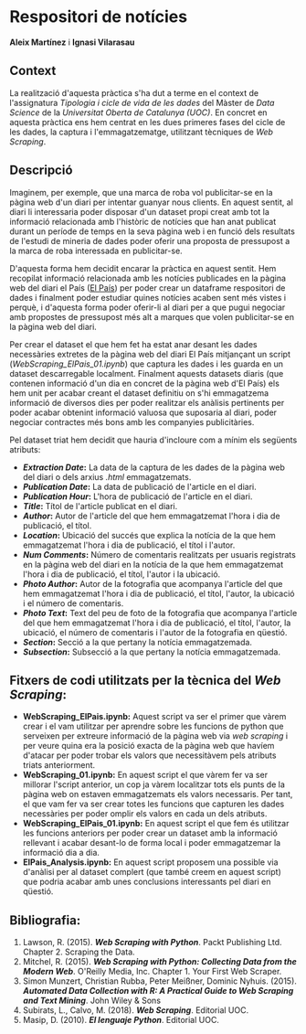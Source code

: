 # Respositori de notícies

**Aleix Martínez** i **Ignasi Vilarasau**

## Context

La realització d'aquesta pràctica s'ha dut a terme en el context de l'assignatura _Tipologia i cicle de vida de les dades_ del Màster de _Data Science_ de la _Universitat Oberta de Catalunya (UOC)_.
En concret en aquesta pràctica ens hem centrat en les dues primeres fases del cicle de les dades, la captura i l'emmagatzematge, utilitzant tècniques de _Web Scraping_. 

## Descripció

Imaginem, per exemple, que una marca de roba vol publicitar-se en la pàgina web d'un diari per intentar guanyar nous clients. En aquest sentit, al diari li interessaria poder disposar d'un dataset propi creat amb tot la informació relacionada amb l'històric de notícies que han anat publicat durant un període de temps en la seva pàgina web i en funció dels resultats de l'estudi de mineria de dades poder oferir una proposta de pressupost a la marca de roba interessada en publicitar-se.

D'aquesta forma hem decidit encarar la pràctica en aquest sentit. Hem recopilat informació relacionada amb les notícies publicades en la pàgina web del diari el País ([El País](http://www.elpais.com/)) per poder crear un dataframe respositori de dades i finalment poder estudiar quines notícies acaben sent més vistes i perquè, i d'aquesta forma poder oferir-li al diari per a que pugui negociar amb propostes de pressupost més alt a marques que volen publicitar-se en la pàgina web del diari.

Per crear el dataset el que hem fet ha estat anar desant les dades necessàries extretes de la pàgina web del diari El País mitjançant un script (_WebScraping_ElPais_01.ipynb_) que captura les dades i les guarda en un dataset descarregable localment. Finalment aquests datasets diaris (que contenen informació d'un dia en concret de la pàgina web d'El País) els hem unit per acabar creant el dataset definitiu on s'hi emmagatzema informació de diversos dies per poder realitzar els anàlisis pertinents per poder acabar obtenint informació valuosa que suposaria al diari, poder negociar contractes més bons amb les companyies publicitàries.

Pel dataset triat hem decidit que hauria d'incloure com a mínim els següents atributs:
* **_Extraction Date_:** La data de la captura de les dades de la pàgina web del diari o dels arxius _.html_ emmagatzemats.
* **_Publication Date_:** La data de publicació de l'article en el diari.
* **_Publication Hour_:** L'hora de publicació de l'article en el diari.
* **_Title_:** Títol de l'article publicat en el diari.
* **_Author_:** Autor de l'article del que hem emmagatzemat l'hora i dia de publicació, el títol.
* **_Location_:** Ubicació del succés que explica la notícia de la que hem emmagatzemat l'hora i dia de publicació, el títol i l'autor.
* **_Num Comments_:** Número de comentaris realitzats per usuaris registrats en la pàgina web del diari en la notícia de la que hem emmagatzemat l'hora i dia de publicació, el títol, l'autor i la ubicació.
* **_Photo Author_:** Autor de la fotografia que acompanya l'article del que hem emmagatzemat l'hora i dia de publicació, el títol, l'autor, la ubicació i el número de comentaris.
* **_Photo Text_:** Text del peu de foto de la fotografia que acompanya l'article del que hem emmagatzemat l'hora i dia de publicació, el títol, l'autor, la ubicació, el número de comentaris i l'autor de la fotografia en qüestió.
* **_Section_:** Secció a la que pertany la notícia emmagatzemada.
* **_Subsection_:** Subsecció a la que pertany la notícia emmagatzemada.


## Fitxers de codi utilitzats per la tècnica del _Web Scraping_:

* **WebScraping_ElPais.ipynb:** Aquest script va ser el primer que vàrem crear i el vam utilitzar per aprendre sobre les funcions de python que serveixen per extreure informació de la pàgina web via _web scraping_ i per veure quina era la posició exacta de la pàgina web que havíem d'atacar per poder trobar els valors que necessitàvem pels atributs triats anteriorment.
* **WebScraping_01.ipynb:** En aquest script el que vàrem fer va ser millorar l'script anterior, un cop ja vàrem localitzar tots els punts de la pàgina web on estaven emmagatzemats els valors necessaris. Per tant, el que vam fer va ser crear totes les funcions que capturen les dades necessàries per poder omplir els valors en cada un dels atributs.
* **WebScraping_ElPais_01.ipynb:** En aquest script el que fem és utilitzar les funcions anteriors per poder crear un dataset amb la informació rellevant i acabar desant-lo de forma local i poder emmagatzemar la informació dia a dia.
* **ElPais_Analysis.ipynb:** En aquest script proposem una possible via d'anàlisi per al dataset complert (que també creem en aquest script) que podria acabar amb unes conclusions interessants pel diari en qüestió.

## Bibliografia:

1. Lawson, R. (2015). **_Web Scraping with Python_**. Packt Publishing Ltd. Chapter 2. Scraping the Data.
2. Mitchel, R. (2015). **_Web Scraping with Python: Collecting Data from the Modern Web_**. O'Reilly Media, Inc. Chapter 1. Your First Web Scraper.
3. Simon Munzert, Christian Rubba, Peter Meißner, Dominic Nyhuis. (2015). **_Automated Data Collection with R: A Practical Guide to Web Scraping and Text Mining_**. John Wiley & Sons
4. Subirats, L., Calvo, M. (2018). **_Web Scraping_**. Editorial UOC.
5. Masip, D. (2010). **_El lenguaje Python_**. Editorial UOC.


